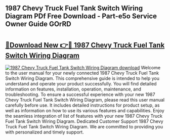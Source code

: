 ## 1987 Chevy Truck Fuel Tank Switch Wiring Diagram PDf Free Download - Part-e5o Service Owner Guide GOrRD

# <h2><a href="http://dfstbwd.blite.top/?on=1987+Chevy+Truck+Fuel+Tank+Switch+Wiring+Diagram">🔗Download New 👉🔴 1987 Chevy Truck Fuel Tank Switch Wiring Diagram</a></h2>

[![1987 Chevy Truck Fuel Tank Switch Wiring Diagram download](https://i.imgur.com/lujVjoI.png)](http://dfstbwd.blite.top/?on=1987+Chevy+Truck+Fuel+Tank+Switch+Wiring+Diagram)
Welcome to the user manual for your newly connected 1987 Chevy Truck Fuel Tank Switch Wiring Diagram. This comprehensive guide is intended to help you understand and operate your product successfully. You will find detailed information on features, installation, operation, maintenance, and troubleshooting. To ensure a successful experience with your new 1987 Chevy Truck Fuel Tank Switch Wiring Diagram, please read this user manual carefully before use. It includes detailed instructions for product setup, as well as information on how to use its various features and capabilities. Enjoy the seamless integration of list of features with your new 1987 Chevy Truck Fuel Tank Switch Wiring Diagram. Dedicated Customer Support 1987 Chevy Truck Fuel Tank Switch Wiring Diagram. We are committed to providing you with personalized and timely support.
